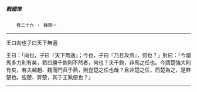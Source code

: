 

##### 戰國策
　　`卷二十六 ‧ 韓策一`

* * *

王曰向也子曰天下無適

王曰：「向也，子曰『天下無適』；今也，子曰『乃且攻燕』，何也？」對曰：「今謂馬多力則有矣，若曰勝千鈞則不然者，何也？夫千鈞，非馬之任也。今謂楚強大則有矣，若夫越趙、魏而鬥兵于燕，則豈楚之任也哉？且非楚之任，而楚為之，是弊楚也。強楚、弊楚，其于王孰便也？」

* * *

